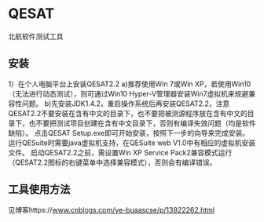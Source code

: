 # QESAT
北航软件测试工具
## 安装
1）在个人电脑平台上安装QESAT2.2
a)推荐使用Win 7或Win XP，若使用Win10（无法进行动态测试），则可通过Win10 Hyper-V管理器安装Win7虚拟机来规避兼容性问题。
b)先安装JDK1.4.2，重启操作系统后再安装QESAT2.2，注意QESAT2.2不要安装在含有中文的目录下，也不要把被测源程序放在含有中文的目录下，也不要把测试项目创建在含有中文目录下，否则有编译失效问题（均是软件缺陷）。
点击QESAT Setup.exe即可开始安装，按照下一步的向导来完成安装。
运行QESuite时需要java虚拟机支持，在QESuite web V1.0中有相应的虚拟机安装文件。
启动QESAT2.2之前，需设置Win XP Service Pack2兼容模式运行（QESAT2.2图标的右键菜单中选择兼容模式），否则会有编译错误。

## 工具使用方法
见博客https://www.cnblogs.com/ye-buaascse/p/13922262.html
